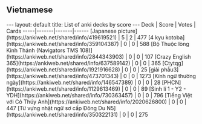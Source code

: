 <h2>Vietnamese</h2>
---
layout: default
title: List of anki decks by score
---
Deck | Score | Votes | Cards
-----|-------|-------|------
[Japanese picture](https://ankiweb.net/shared/info/419619521) | 5 | 2 | 477
[4 kyu kotoba](https://ankiweb.net/shared/info/359104387) | 0 | 0 | 588
[Bộ Thuộc lòng Kinh Thánh (Navigators TMS 108)](https://ankiweb.net/shared/info/2844343903) | 0 | 0 | 107
[Crazy English 365](https://ankiweb.net/shared/info/637589142) | 0 | 0 | 365
[Ctytqg](https://ankiweb.net/shared/info/1921916628) | 0 | 0 | 25
[giải phẫu3](https://ankiweb.net/shared/info/473701343) | 0 | 0 | 1273
[Kính ngữ thường ngày](https://ankiweb.net/shared/info/146547389) | 0 | 0 | 28
[PHCN](https://ankiweb.net/shared/info/1129613469) | 0 | 0 | 89
[Sinh lí 1 - Y2 - YDH](https://ankiweb.net/shared/info/730363457) | 0 | 0 | 796
[Tiếng Việt với Cô Thúy Anh](https://ankiweb.net/shared/info/2020626800) | 0 | 0 | 447
[Từ vựng nhật ngữ sơ cấp Đông Du N5](https://ankiweb.net/shared/info/350322131) | 0 | 0 | 275
